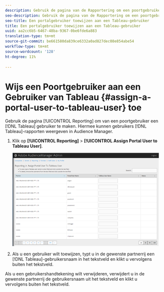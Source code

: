 ```yaml
---
description: Gebruik de pagina van de Rapportering om een poortgebruiker tot een gebruiker van Tableau te maken. Hiermee kunnen gebruikers tableau-rapporten weergeven in Audience Manager.
seo-description: Gebruik de pagina van de Rapportering om een poortgebruiker tot een gebruiker van Tableau te maken. Hiermee kunnen gebruikers tableau-rapporten weergeven in Audience Manager.
seo-title: Een portalgebruiker toewijzen aan een Tableau-gebruiker
title: Een portalgebruiker toewijzen aan een Tableau-gebruiker
uuid: aa2cc6b5-6467-48ba-9367-0be6fde6a883
translation-type: tm+mt
source-git-commit: be661580da839ce6332a0ad827dec08e854abe54
workflow-type: tm+mt
source-wordcount: '128'
ht-degree: 11%

---
```



# Wijs een Poortgebruiker aan een Gebruiker van Tableau {#assign-a-portal-user-to-tableau-user} toe

<!-- t_tabeau.xml -->

Gebruik de pagina [!UICONTROL Reporting] om van een poortgebruiker een [!DNL Tableau] gebruiker te maken. Hiermee kunnen gebruikers [!DNL Tableau]-rapporten weergeven in Audience Manager.

1. Klik op **[!UICONTROL Reporting]** > **[!UICONTROL Assign Portal User to Tableau User]**.

   ![](assets/tableau.png)

1. Als u een gebruiker wilt toewijzen, typt u in de gewenste partnerrij een [!DNL Tableau]-gebruikersnaam in het tekstveld en klikt u vervolgens buiten het tekstveld.

Als u een gebruikershandtekening wilt verwijderen, verwijdert u in de gewenste partnerrij de gebruikersnaam uit het tekstveld en klikt u vervolgens buiten het tekstveld.
